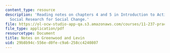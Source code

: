 ```yaml
---
content_type: resource
description: 'Reading notes on chapters 4 and 5 in Introduction to Action Research:
  Social Research for Social Change.'
file: https://ol-ocw-studio-app-qa.s3.amazonaws.com/courses/11-237-practice-of-participatory-action-research-par-spring-2016/29b8b94c556ed0fec9a6258cc4240807_MIT11_237S16_Greenwood.pdf
file_type: application/pdf
resourcetype: Document
title: Notes on Greenwood and Levin
uid: 29b8b94c-556e-d0fe-c9a6-258cc4240807
---
```

